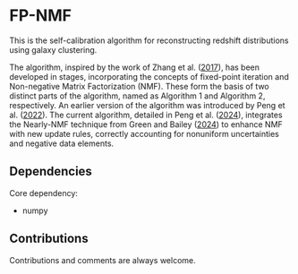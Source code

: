 # FP-NMF

This is the self-calibration algorithm for reconstructing redshift distributions using galaxy clustering.

The algorithm, inspired by the work of Zhang et al. ([2017](https://ui.adsabs.harvard.edu/abs/2017ApJ...848...44Z/abstract)), has been developed in stages, incorporating the concepts of fixed-point iteration and Non-negative Matrix Factorization (NMF). These form the basis of two distinct parts of the algorithm, named as Algorithm 1 and Algorithm 2, respectively. An earlier version of the algorithm was introduced by Peng et al. ([2022](https://ui.adsabs.harvard.edu/abs/2022MNRAS.516.6210P/abstract)). The current algorithm, detailed in Peng et al. ([2024](https://ui.adsabs.harvard.edu/abs/2024arXiv240604407P/abstract)), integrates the Nearly-NMF technique from Green and Bailey ([2024](https://ui.adsabs.harvard.edu/abs/2023arXiv231104855G/abstract)) to enhance NMF with new update rules, correctly accounting for nonuniform uncertainties and negative data elements.

## Dependencies

Core dependency:

   - numpy

## Contributions

Contributions and comments are always welcome.

